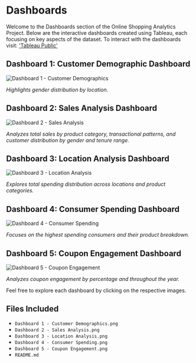 # Dashboards
Welcome to the Dashboards section of the Online Shopping Analytics Project. Below are the interactive dashboards created using Tableau, each focusing on key aspects of the dataset. To interact with the dashboards visit: ['Tableau Public'](https://public.tableau.com/app/profile/jordan.ho1006/vizzes)

## Dashboard 1: Customer Demographic Dashboard
![Dashboard 1 - Customer Demographics](https://github.com/jordanho1006/sql-tableau-projects/assets/105892684/1021cfee-2207-4251-b6e1-975f67d169d1)

*Highlights gender distribution by location.*

## Dashboard 2: Sales Analysis Dashboard
![Dashboard 2 - Sales Analysis](https://github.com/jordanho1006/sql-tableau-projects/assets/105892684/93e74954-0324-4a60-90ba-41326da2b77e)


*Analyzes total sales by product category, transactional patterns, and customer distribution by gender and tenure range.*

## Dashboard 3: Location Analysis Dashboard
![Dashboard 3 - Location Analysis](https://github.com/jordanho1006/sql-tableau-projects/assets/105892684/22201113-6c91-466c-8ced-e5f7836dbb9f)


*Explores total spending distribution across locations and product categories.*

## Dashboard 4: Consumer Spending Dashboard
![Dashboard 4 - Consumer Spending](https://github.com/jordanho1006/sql-tableau-projects/assets/105892684/f6b42786-cf17-47ae-927d-43c3f1c8d25f)


*Focuses on the highest spending consumers and their product breakdown.*

## Dashboard 5: Coupon Engagement Dashboard
![Dashboard 5 - Coupon Engagement](https://github.com/jordanho1006/sql-tableau-projects/assets/105892684/bced06e0-9e9f-4e56-99f3-c9627c0eb464)


*Analyzes coupon engagement by percentage and throughout the year.*

Feel free to explore each dashboard by clicking on the respective images.

## Files Included
- `Dashboard 1 - Customer Demographics.png`
- `Dashboard 2 - Sales Analysis.png`
- `Dashboard 3 - Location Analysis.png`
- `Dashboard 4 - Consumer Spending.png`
- `Dashboard 5 - Coupon Engagement.png`
- `README.md`
